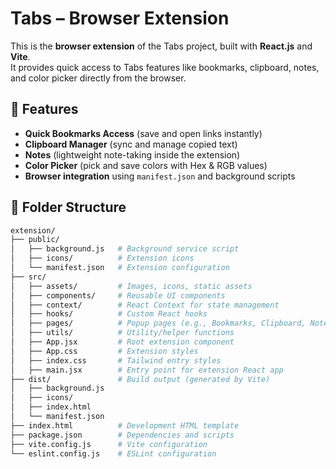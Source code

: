 # Tabs – Browser Extension

This is the **browser extension** of the Tabs project, built with **React.js** and **Vite**.  
It provides quick access to Tabs features like bookmarks, clipboard, notes, and color picker directly from the browser.  


## 🚀 Features  

- **Quick Bookmarks Access** (save and open links instantly)  
- **Clipboard Manager** (sync and manage copied text)  
- **Notes** (lightweight note-taking inside the extension)  
- **Color Picker** (pick and save colors with Hex & RGB values)  
- **Browser integration** using `manifest.json` and background scripts  


## 📂 Folder Structure  

```bash
extension/
├── public/             
│   ├── background.js   # Background service script
│   ├── icons/          # Extension icons
│   └── manifest.json   # Extension configuration
├── src/
│   ├── assets/         # Images, icons, static assets
│   ├── components/     # Reusable UI components
│   ├── context/        # React Context for state management
│   ├── hooks/          # Custom React hooks
│   ├── pages/          # Popup pages (e.g., Bookmarks, Clipboard, Notes)
│   ├── utils/          # Utility/helper functions
│   ├── App.jsx         # Root extension component
│   ├── App.css         # Extension styles
│   ├── index.css       # Tailwind entry styles
│   ├── main.jsx        # Entry point for extension React app
├── dist/               # Build output (generated by Vite)
│   ├── background.js
│   ├── icons/
│   ├── index.html
│   └── manifest.json
├── index.html          # Development HTML template
├── package.json        # Dependencies and scripts
├── vite.config.js      # Vite configuration
└── eslint.config.js    # ESLint configuration
